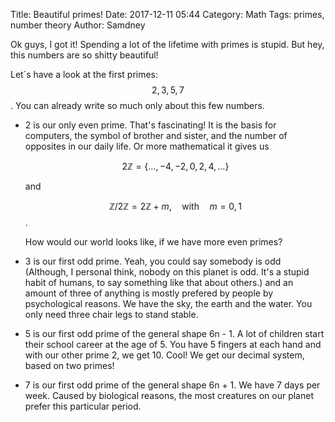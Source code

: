 Title:      Beautiful primes!
Date:       2017-12-11 05:44
Category:   Math
Tags:       primes, number theory
Author:     Samdney

Ok guys, I got it! Spending a lot of the lifetime with primes is stupid. But hey, this numbers are so shitty beautiful!  

Let`s have a look at the first primes: $$2, 3, 5, 7$$. You can already write so much only about this few numbers.  

- 2 is our only even prime. That's fascinating! It is the basis for computers, the symbol of brother and sister, and the number of opposites in our daily life. Or more mathematical it gives us

	$$2\mathbb{Z} = \{\dots, -4, -2, 0, 2, 4, \dots\}$$

	and

	$$\mathbb{Z}/2\mathbb{Z} = 2\mathbb{Z} + m, \quad \mathrm{with} \quad m = 0,1$$.

    How would our world looks like, if we have more even primes?

- 3 is our first odd prime. Yeah, you could say somebody is odd (Although, I personal think, nobody on this planet is odd. It's a stupid habit of humans, to say something like that about others.) and an amount of
  three of anything is mostly prefered by people by psychological reasons. We
  have the sky, the earth and the water. You only need three chair legs to
  stand stable. 

- 5 is our first odd prime of the general shape 6n - 1. A lot of children start
  their school career at the age of 5. You have 5 fingers at each hand and
  with our other prime 2, we get 10. Cool! We get our decimal system, based on
  two primes!

- 7 is our first odd prime of the general shape 6n + 1. We have 7 days per
  week. Caused by biological reasons, the most creatures on our planet prefer
  this particular period.
